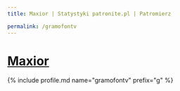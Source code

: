 ```yaml
---
title: Maxior | Statystyki patronite.pl | Patromierz

permalink: /gramofontv
---
```


# [Maxior](https://patronite.pl/gramofontv)

{% include profile.md name="gramofontv" prefix="g" %}
